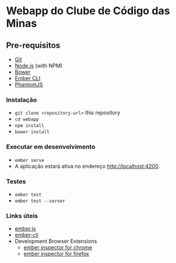 Webapp do Clube de Código das Minas
=============

## Pre-requisitos

* [Git](http://git-scm.com/)
* [Node.js](http://nodejs.org/) (with NPM)
* [Bower](http://bower.io/)
* [Ember CLI](http://ember-cli.com/)
* [PhantomJS](http://phantomjs.org/)

### Instalação

* `git clone <repository-url>` this repository
* `cd webapp`
* `npm install`
* `bower install`

### Executar em desenvolvimento

* `ember serve`
* A aplicação estará ativa no endereço [http://localhost:4200](http://localhost:4200).


### Testes

* `ember test`
* `ember test --server`

### Links úteis

* [ember.js](http://emberjs.com/)
* [ember-cli](http://ember-cli.com/)
* Development Browser Extensions
  * [ember inspector for chrome](https://chrome.google.com/webstore/detail/ember-inspector/bmdblncegkenkacieihfhpjfppoconhi)
  * [ember inspector for firefox](https://addons.mozilla.org/en-US/firefox/addon/ember-inspector/)

